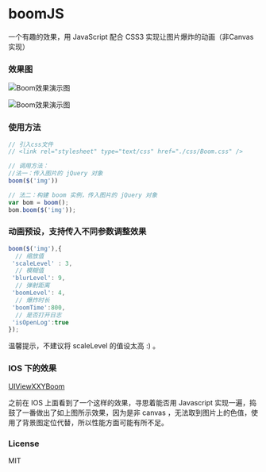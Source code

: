 # boomJS
一个有趣的效果，用 JavaScript 配合 CSS3 实现让图片爆炸的动画（非Canvas实现）

### 效果图

![Boom效果演示图](https://github.com/chokcoco/boomJS/blob/master/boomExample2.gif) 

![Boom效果演示图](https://github.com/chokcoco/boomJS/blob/master/boomExample.gif) 

### 使用方法
```javascript
// 引入css文件
// <link rel="stylesheet" type="text/css" href="./css/Boom.css" />

// 调用方法：
//法一：传入图片的 jQuery 对象
boom($('img')) 

// 法二：构建 boom 实例，传入图片的 jQuery 对象
var bom = boom();
bom.boom($('img'));
```

### 动画预设，支持传入不同参数调整效果
```javascript
boom($('img'),{
  // 缩放值
 'scaleLevel' : 3,
  // 模糊值
 'blurLevel': 9,
  // 弹射距离 
 'boomLevel': 4,
  // 爆炸时长
 'boomTime':800,
  // 是否打开日志
 'isOpenLog':true
});
```
温馨提示，不建议将 scaleLevel 的值设太高 :) 。

### IOS 下的效果
[UIViewXXYBoom](https://github.com/xxycode/UIViewXXYBoom)

之前在 IOS 上面看到了一个这样的效果，寻思着能否用 Javascript 实现一遍，捣鼓了一番做出了如上图所示效果，因为是非 canvas ，无法取到图片上的色值，使用了背景图定位代替，所以性能方面可能有所不足。

### License
MIT
